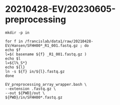 
#	20210428-EV/20230605-preprocessing





```
mkdir -p in

for f in /francislab/data1/raw/20210428-EV/Hansen/SFHH00*_R1_001.fastq.gz ; do
echo $f
l=$( basename ${f} _R1_001.fastq.gz )
echo $l
l=${l%_S*}
echo ${l}
ln -s ${f} in/${l}.fastq.gz
done
```



```
EV_preprocessing_array_wrapper.bash \
--extension .fastq.gz \
--out ${PWD}/out \
${PWD}/in/SFHH00*.fastq.gz
```



